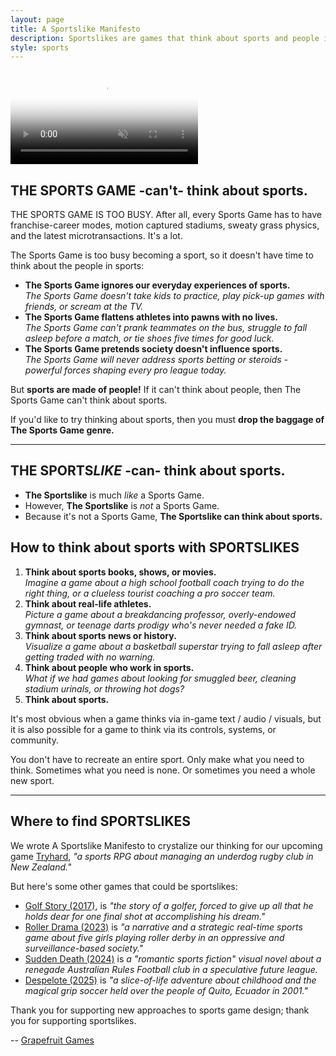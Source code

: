 ```yaml
---
layout: page
title: A Sportslike Manifesto
description: Sportslikes are games that think about sports and people in sports. They're LIKE Sports Games, but they're NOT.
style: sports
---
```


<video id="background-video" autoplay loop muted playsinline disablepictureinpicture poster="sportslike.jpg">
  <source src="sportslike.mp4" type="video/mp4">
</video>

## THE SPORTS GAME -can't- think about sports.

THE SPORTS GAME IS TOO BUSY. After all, every Sports Game has to have franchise-career modes, motion captured stadiums, sweaty grass physics, and the latest microtransactions. It's a lot.

The Sports Game is too busy becoming a sport, so it doesn't have time to think about the people in sports:

- **The Sports Game ignores our everyday experiences of sports.** <br /> *The Sports Game doesn't take kids to practice, play pick-up games with friends, or scream at the TV.*
- **The Sports Game flattens athletes into pawns with no lives.** <br /> *The Sports Game can't prank teammates on the bus, struggle to fall asleep before a match, or tie shoes five times for good luck.*
- **The Sports Game pretends society doesn't influence sports.** <br /> *The Sports Game will never address sports betting or steroids - powerful forces shaping every pro league today.*

But **sports are made of people!** If it can't think about people, then The Sports Game can't think about sports.

If you'd like to try thinking about sports, then you must **drop the baggage of The Sports Game genre.**

***

## THE SPORTS*LIKE* -can- think about sports.

- **The Sportslike** is much *like* a Sports Game.
- However, **The Sportslike** is *not* a Sports Game.
- Because it's not a Sports Game, **The Sportslike can think about sports.**

## How to think about sports with SPORTSLIKES

1. **Think about sports books, shows, or movies.** <br /> *Imagine a game about a high school football coach trying to do the right thing, or a clueless tourist coaching a pro soccer team.*
2. **Think about real-life athletes.** <br /> *Picture a game about a breakdancing professor, overly-endowed gymnast, or teenage darts prodigy who's never needed a fake ID.*
3. **Think about sports news or history.** <br /> *Visualize a game about a basketball superstar trying to fall asleep after getting traded with no warning.*
4. **Think about people who work in sports.** <br /> *What if we had games about looking for smuggled beer, cleaning stadium urinals, or throwing hot dogs?*
5. **Think about sports.**

It's most obvious when a game thinks via in-game text / audio / visuals, but it is also possible for a game to think via its controls, systems, or community.

You don't have to recreate an entire sport. Only make what you need to think. Sometimes what you need is none. Or sometimes you need a whole new sport.

***

## Where to find SPORTSLIKES

We wrote A Sportslike Manifesto to crystalize our thinking for our upcoming game [Tryhard](https://tryhardgame.com), *"a sports RPG about managing an underdog rugby club in New Zealand."*

But here's some other games that could be sportslikes:
- [Golf Story (2017)](https://sidebargames.com/golfstory/), is *"the story of a golfer, forced to give up all that he holds dear for one final shot at accomplishing his dream."*
- [Roller Drama (2023)](https://www.open-lab.com/games/rollerdrama/) is *"a narrative and a strategic real-time sports game about five girls playing roller derby in an oppressive and surveillance-based society."*
- [Sudden Death (2024)](https://dominoclub.itch.io/sudden-death) is *a "romantic sports fiction" visual novel about a renegade Australian Rules Football club in a speculative future league.*
- [Despelote (2025)](https://despelote.game) is *"a slice-of-life adventure about childhood and the magical grip soccer held over the people of Quito, Ecuador in 2001."*

Thank you for supporting new approaches to sports game design; thank you for supporting sportslikes.

-- [Grapefruit Games](https://grapefruitgames.com)
